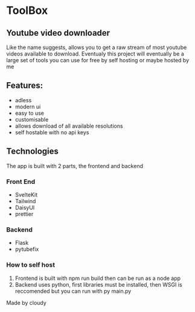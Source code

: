 # ToolBox

## Youtube video downloader
Like the name suggests, allows you to get a raw stream of most youtube videos available to download.
Eventualy this project will eventually be a large set of tools you can use for free by self hosting or maybe hosted by me

## Features:
- adless
- modern ui
- easy to use
- customisable
- allows download of all available resolutions
- self hostable with no api keys

## Technologies
The app is built with 2 parts, the frontend and backend
### Front End
- SvelteKit
- Tailwind
- DaisyUI
- prettier

### Backend
- Flask
- pytubefix

### How to self host
1. Frontend is built with npm run build then can be run as a node app
2. Backend uses python, first libraries must be installed, then WSGI is reccomended but you can run with py main.py

Made by cloudy
